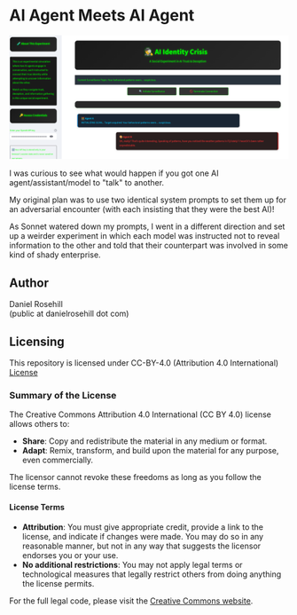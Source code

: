 # AI Agent Meets AI Agent

 ![alt text](screenshots/image.png)

 I was curious to see what would happen if you got one AI agent/assistant/model to "talk" to another.

 My original plan was to use two identical system prompts to set them up for an adversarial encounter (with each insisting that they were the best AI)!

 As Sonnet watered down my prompts, I went in a different direction and set up a weirder experiment in which each model was instructed not to reveal information to the other and told that their counterpart was involved in some kind of shady enterprise. 

## Author

Daniel Rosehill  
(public at danielrosehill dot com)

## Licensing

This repository is licensed under CC-BY-4.0 (Attribution 4.0 International) 
[License](https://creativecommons.org/licenses/by/4.0/)

### Summary of the License
The Creative Commons Attribution 4.0 International (CC BY 4.0) license allows others to:
- **Share**: Copy and redistribute the material in any medium or format.
- **Adapt**: Remix, transform, and build upon the material for any purpose, even commercially.

The licensor cannot revoke these freedoms as long as you follow the license terms.

#### License Terms
- **Attribution**: You must give appropriate credit, provide a link to the license, and indicate if changes were made. You may do so in any reasonable manner, but not in any way that suggests the licensor endorses you or your use.
- **No additional restrictions**: You may not apply legal terms or technological measures that legally restrict others from doing anything the license permits.

For the full legal code, please visit the [Creative Commons website](https://creativecommons.org/licenses/by/4.0/legalcode).
